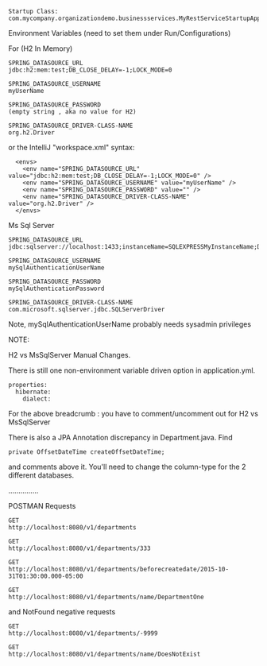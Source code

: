
    Startup Class:
    com.mycompany.organizationdemo.businessservices.MyRestServiceStartupApplication

Environment Variables (need to set them under Run/Configurations)

For (H2 In Memory)

    SPRING_DATASOURCE_URL
    jdbc:h2:mem:test;DB_CLOSE_DELAY=-1;LOCK_MODE=0

    SPRING_DATASOURCE_USERNAME
    myUserName

    SPRING_DATASOURCE_PASSWORD
    (empty string , aka no value for H2)

    SPRING_DATASOURCE_DRIVER-CLASS-NAME
    org.h2.Driver
    
or the IntelliJ "workspace.xml" syntax:

      <envs>
        <env name="SPRING_DATASOURCE_URL" value="jdbc:h2:mem:test;DB_CLOSE_DELAY=-1;LOCK_MODE=0" />
        <env name="SPRING_DATASOURCE_USERNAME" value="myUserName" />
        <env name="SPRING_DATASOURCE_PASSWORD" value="" />
        <env name="SPRING_DATASOURCE_DRIVER-CLASS-NAME" value="org.h2.Driver" />
      </envs>

Ms Sql Server

    SPRING_DATASOURCE_URL
    jdbc:sqlserver://localhost:1433;instanceName=SQLEXPRESSMyInstanceName;DatabaseName=MyDB;

    SPRING_DATASOURCE_USERNAME
    mySqlAuthenticationUserName
    
    SPRING_DATASOURCE_PASSWORD
    mySqlAuthenticationPassword
    
    SPRING_DATASOURCE_DRIVER-CLASS-NAME
    com.microsoft.sqlserver.jdbc.SQLServerDriver

Note, mySqlAuthenticationUserName probably needs sysadmin privileges
    
    
NOTE:

H2 vs MsSqlServer Manual Changes.
    
There is still one non-environment variable driven option in application.yml.

    properties:
      hibernate:
        dialect:    

For the above breadcrumb : you have to comment/uncomment out for H2 vs MsSqlServer


There is also a JPA Annotation discrepancy in Department.java.  Find
    
    private OffsetDateTime createOffsetDateTime;
    
and comments above it.  You'll need to change the column-type for the 2 different databases.
    
...............

POSTMAN Requests

    GET
    http://localhost:8080/v1/departments

    GET
    http://localhost:8080/v1/departments/333

    GET
    http://localhost:8080/v1/departments/beforecreatedate/2015-10-31T01:30:00.000-05:00

    GET
    http://localhost:8080/v1/departments/name/DepartmentOne


and NotFound negative requests

    GET
    http://localhost:8080/v1/departments/-9999

    GET
    http://localhost:8080/v1/departments/name/DoesNotExist

